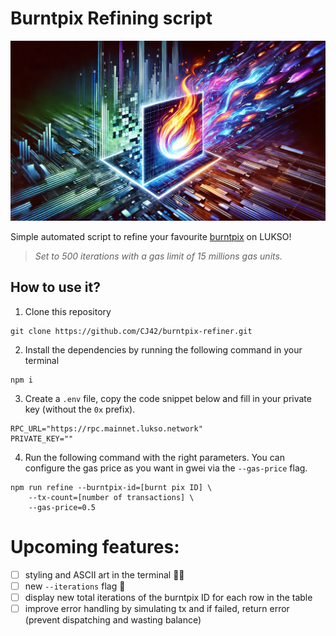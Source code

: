 # Burntpix Refining script

![Burntpix refiner image](./burntpix-refiner-image.webp)

Simple automated script to refine your favourite [burntpix](http://burntpix.com) on LUKSO! 

> _Set to 500 iterations with a gas limit of 15 millions gas units._

## How to use it?

1. Clone this repository

```
git clone https://github.com/CJ42/burntpix-refiner.git
```

2. Install the dependencies by running the following command in your terminal

```
npm i
```

3. Create a `.env` file, copy the code snippet below and fill in your private key (without the `0x` prefix).

```
RPC_URL="https://rpc.mainnet.lukso.network"
PRIVATE_KEY=""
```


4. Run the following command with the right parameters. You can configure the gas price as you want in gwei via the `--gas-price` flag.


```
npm run refine --burntpix-id=[burnt pix ID] \
    --tx-count=[number of transactions] \
    --gas-price=0.5
```

# Upcoming features:

- [ ] styling and ASCII art in the terminal 💅🏻
- [ ] new `--iterations` flag 🔄
- [ ] display new total iterations of the burntpix ID for each row in the table
- [ ] improve error handling by simulating tx and if failed, return error (prevent dispatching and wasting balance)